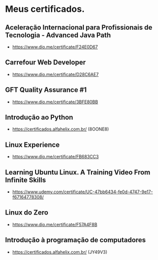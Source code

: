# Meus certificados.
## Aceleração Internacional para Profissionais de Tecnologia - Advanced Java Path
- https://www.dio.me/certificate/F24E0D67
## Carrefour Web Developer
- https://www.dio.me/certificate/D28C6AE7
## GFT Quality Assurance #1
- https://www.dio.me/certificate/3BFE80BB
## Introdução ao Python
- https://certificados.alfahelix.com.br/ (8OONE8)
## Linux Experience
- https://www.dio.me/certificate/FB683CC3
## Learning Ubuntu Linux. A Training Video From Infinite Skills
- https://www.udemy.com/certificate/UC-47bb6434-fe0d-4747-9e17-f67164778308/
## Linux do Zero
- https://www.dio.me/certificate/F57A4F8B
## Introdução à programação de computadores
- https://certificados.alfahelix.com.br/ (JY49V3)